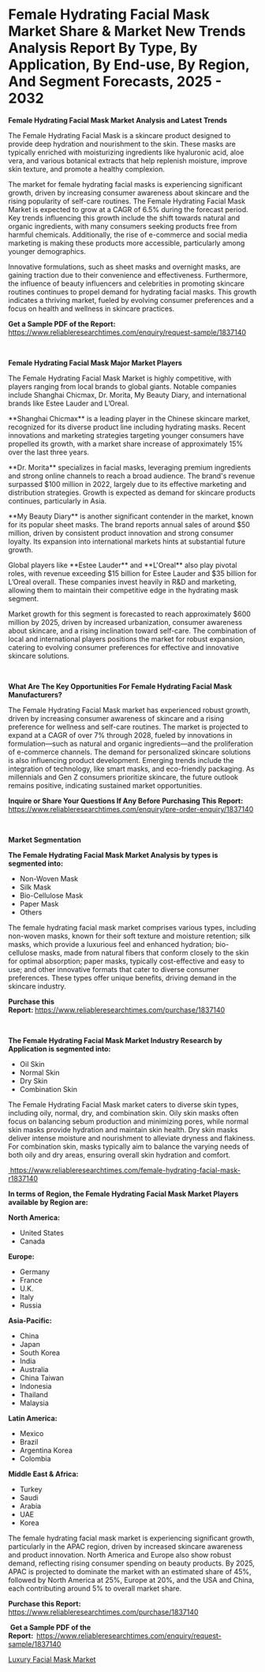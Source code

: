 <p><h1>Female Hydrating Facial Mask Market Share & Market New Trends Analysis Report By Type, By Application, By End-use, By Region, And Segment Forecasts, 2025 - 2032</h1></p><p><strong>Female Hydrating Facial Mask Market Analysis and Latest Trends</strong></p>
<p><p>The Female Hydrating Facial Mask is a skincare product designed to provide deep hydration and nourishment to the skin. These masks are typically enriched with moisturizing ingredients like hyaluronic acid, aloe vera, and various botanical extracts that help replenish moisture, improve skin texture, and promote a healthy complexion. </p><p>The market for female hydrating facial masks is experiencing significant growth, driven by increasing consumer awareness about skincare and the rising popularity of self-care routines. The Female Hydrating Facial Mask Market is expected to grow at a CAGR of 6.5% during the forecast period. Key trends influencing this growth include the shift towards natural and organic ingredients, with many consumers seeking products free from harmful chemicals. Additionally, the rise of e-commerce and social media marketing is making these products more accessible, particularly among younger demographics. </p><p>Innovative formulations, such as sheet masks and overnight masks, are gaining traction due to their convenience and effectiveness. Furthermore, the influence of beauty influencers and celebrities in promoting skincare routines continues to propel demand for hydrating facial masks. This growth indicates a thriving market, fueled by evolving consumer preferences and a focus on health and wellness in skincare practices.</p></p>
<p><strong>Get a Sample PDF of the Report:&nbsp;</strong> <a href="https://www.reliableresearchtimes.com/enquiry/request-sample/1837140?utm_campaign=2345&utm_medium=2&utm_source=Github&utm_content=ia&utm_term=10022025&utm_id=female-hydrating-facial-mask">https://www.reliableresearchtimes.com/enquiry/request-sample/1837140</a></p>
<p>&nbsp;</p>
<p><strong>Female Hydrating Facial Mask Major Market Players</strong></p>
<p><p>The Female Hydrating Facial Mask Market is highly competitive, with players ranging from local brands to global giants. Notable companies include Shanghai Chicmax, Dr. Morita, My Beauty Diary, and international brands like Estee Lauder and L’Oreal.</p><p>**Shanghai Chicmax** is a leading player in the Chinese skincare market, recognized for its diverse product line including hydrating masks. Recent innovations and marketing strategies targeting younger consumers have propelled its growth, with a market share increase of approximately 15% over the last three years.</p><p>**Dr. Morita** specializes in facial masks, leveraging premium ingredients and strong online channels to reach a broad audience. The brand's revenue surpassed $100 million in 2022, largely due to its effective marketing and distribution strategies. Growth is expected as demand for skincare products continues, particularly in Asia.</p><p>**My Beauty Diary** is another significant contender in the market, known for its popular sheet masks. The brand reports annual sales of around $50 million, driven by consistent product innovation and strong consumer loyalty. Its expansion into international markets hints at substantial future growth.</p><p>Global players like **Estee Lauder** and **L'Oreal** also play pivotal roles, with revenue exceeding $15 billion for Estee Lauder and $35 billion for L’Oreal overall. These companies invest heavily in R&D and marketing, allowing them to maintain their competitive edge in the hydrating mask segment.</p><p>Market growth for this segment is forecasted to reach approximately $600 million by 2025, driven by increased urbanization, consumer awareness about skincare, and a rising inclination toward self-care. The combination of local and international players positions the market for robust expansion, catering to evolving consumer preferences for effective and innovative skincare solutions.</p></p>
<p>&nbsp;</p>
<p><strong>What Are The Key Opportunities For Female Hydrating Facial Mask Manufacturers?</strong></p>
<p><p>The Female Hydrating Facial Mask market has experienced robust growth, driven by increasing consumer awareness of skincare and a rising preference for wellness and self-care routines. The market is projected to expand at a CAGR of over 7% through 2028, fueled by innovations in formulation—such as natural and organic ingredients—and the proliferation of e-commerce channels. The demand for personalized skincare solutions is also influencing product development. Emerging trends include the integration of technology, like smart masks, and eco-friendly packaging. As millennials and Gen Z consumers prioritize skincare, the future outlook remains positive, indicating sustained market opportunities.</p></p>
<p><strong>Inquire or Share Your Questions If Any Before Purchasing This Report:</strong> <a href="https://www.reliableresearchtimes.com/enquiry/pre-order-enquiry/1837140?utm_campaign=2345&utm_medium=2&utm_source=Github&utm_content=ia&utm_term=10022025&utm_id=female-hydrating-facial-mask">https://www.reliableresearchtimes.com/enquiry/pre-order-enquiry/1837140</a></p>
<p>&nbsp;</p>
<p><strong>Market Segmentation</strong></p>
<p><strong>The Female Hydrating Facial Mask Market Analysis by types is segmented into:</strong></p>
<p><ul><li>Non-Woven Mask</li><li>Silk Mask</li><li>Bio-Cellulose Mask</li><li>Paper Mask</li><li>Others</li></ul></p>
<p><p>The female hydrating facial mask market comprises various types, including non-woven masks, known for their soft texture and moisture retention; silk masks, which provide a luxurious feel and enhanced hydration; bio-cellulose masks, made from natural fibers that conform closely to the skin for optimal absorption; paper masks, typically cost-effective and easy to use; and other innovative formats that cater to diverse consumer preferences. These types offer unique benefits, driving demand in the skincare industry.</p></p>
<p><strong>Purchase this Report:&nbsp;</strong><a href="https://www.reliableresearchtimes.com/purchase/1837140?utm_campaign=2345&utm_medium=2&utm_source=Github&utm_content=ia&utm_term=10022025&utm_id=female-hydrating-facial-mask">https://www.reliableresearchtimes.com/purchase/1837140</a></p>
<p>&nbsp;</p>
<p><strong>The Female Hydrating Facial Mask Market Industry Research by Application is segmented into:</strong></p>
<p><ul><li>Oil Skin</li><li>Normal Skin</li><li>Dry Skin</li><li>Combination Skin</li></ul></p>
<p><p>The Female Hydrating Facial Mask market caters to diverse skin types, including oily, normal, dry, and combination skin. Oily skin masks often focus on balancing sebum production and minimizing pores, while normal skin masks provide hydration and maintain skin health. Dry skin masks deliver intense moisture and nourishment to alleviate dryness and flakiness. For combination skin, masks typically aim to balance the varying needs of both oily and dry areas, ensuring overall skin hydration and comfort.</p></p>
<p><a href="https://www.reliableresearchtimes.com/female-hydrating-facial-mask-r1837140?utm_campaign=2345&utm_medium=2&utm_source=Github&utm_content=ia&utm_term=10022025&utm_id=female-hydrating-facial-mask">&nbsp;https://www.reliableresearchtimes.com/female-hydrating-facial-mask-r1837140</a></p>
<p><strong>In terms of Region, the Female Hydrating Facial Mask Market Players available by Region are:</strong></p>
<p>
    <p> <strong> North America: </strong>
        <ul>
            <li>United States</li>
            <li>Canada</li>
        </ul>
        </p> 
    <p> <strong> Europe: </strong>
        <ul>
            <li>Germany</li>
            <li>France</li>
            <li>U.K.</li>
            <li>Italy</li>
            <li>Russia</li>
        </ul>
        </p> 
    <p> <strong> Asia-Pacific: </strong>
        <ul>
            <li>China</li>
            <li>Japan</li>
            <li>South Korea</li>
            <li>India</li>
            <li>Australia</li>
            <li>China Taiwan</li>
            <li>Indonesia</li>
            <li>Thailand</li>
            <li>Malaysia</li>
        </ul>
        </p> 
    <p> <strong> Latin America: </strong>
        <ul>
            <li>Mexico</li>
            <li>Brazil</li>
            <li>Argentina Korea</li>
            <li>Colombia</li>
        </ul>
        </p> 
    <p> <strong> Middle East & Africa: </strong>
        <ul>
            <li>Turkey</li>
            <li>Saudi</li>
            <li>Arabia</li>
            <li>UAE</li>
            <li>Korea</li>
        </ul>
    </p>
    </p>
<p><p>The female hydrating facial mask market is experiencing significant growth, particularly in the APAC region, driven by increased skincare awareness and product innovation. North America and Europe also show robust demand, reflecting rising consumer spending on beauty products. By 2025, APAC is projected to dominate the market with an estimated share of 45%, followed by North America at 25%, Europe at 20%, and the USA and China, each contributing around 5% to overall market share.</p></p>
<p><strong>Purchase this Report: </strong><a href="https://www.reliableresearchtimes.com/purchase/1837140?utm_campaign=2345&utm_medium=2&utm_source=Github&utm_content=ia&utm_term=10022025&utm_id=female-hydrating-facial-mask">https://www.reliableresearchtimes.com/purchase/1837140</a></p>
<p>&nbsp;<strong>Get a Sample PDF of the Report:&nbsp;&nbsp;</strong><a href="https://www.reliableresearchtimes.com/enquiry/request-sample/1837140?utm_campaign=2345&utm_medium=2&utm_source=Github&utm_content=ia&utm_term=10022025&utm_id=female-hydrating-facial-mask">https://www.reliableresearchtimes.com/enquiry/request-sample/1837140</a></p>
<p><strong></strong></p>
<p><p><a href="https://github.com/birnbaumbulah0/Market-Research-Report-List-1/blob/main/luxury-facial-mask-market.md?utm_campaign=2345&utm_medium=2&utm_source=Github&utm_content=ia&utm_term=10022025&utm_id=female-hydrating-facial-mask">Luxury Facial Mask Market</a></p></p>